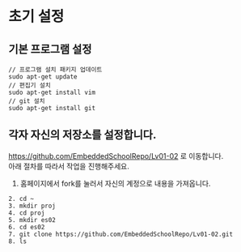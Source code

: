# 초기 설정

## 기본 프로그램 설정
```make
// 프로그램 설치 패키지 업데이트
sudo apt-get update
// 편집기 설치
sudo apt-get install vim
// git 설치
sudo apt-get install git
```

## 각자 자신의 저장소를 설정합니다.

https://github.com/EmbeddedSchoolRepo/Lv01-02 로 이동합니다.  
아래 절차를 따라서 작업을 진행해주세요.  

1. 홈페이지에서 fork를 눌러서 자신의 계정으로 내용을 가져옵니다.

```make
2. cd ~
3. mkdir proj
4. cd proj
5. mkdir es02
6. cd es02
7. git clone https://github.com/EmbeddedSchoolRepo/Lv01-02.git
8. ls
```
